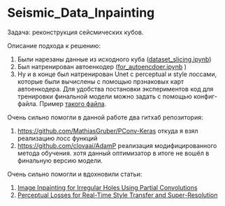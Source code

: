 # Seismic_Data_Inpainting

Задача: реконструкция сейсмических кубов.  

Описание подхода к решению:

1. Были нарезаны данные из исходного куба ([dataset_slicing.ipynb](https://github.com/DanilKonon/Seismic_Data_Inpainting/blob/main/dataset_slicing.ipynb))
2. Был натренирован автоенкодер ([for_autoencdoer.ipynb](https://github.com/DanilKonon/Seismic_Data_Inpainting/blob/main/for_autoencoder.ipynb) )
3. Ну и в конце был натренирован Unet с perceptual и style лоссами, которые были вычислены с помощью прзнаковых карт автоенкодера. Для удобства постановки экспериментов код для тренировки финальной модели можно задать с помощью конфиг-файла. Пример [такого файла](https://github.com/DanilKonon/Seismic_Data_Inpainting/blob/main/example.json). 



Очень сильно помогли в данной работе два гитхаб репозитория: 

1. https://github.com/MathiasGruber/PConv-Keras откуда я взял реализацию лосс функций 
2. https://github.com/clovaai/AdamP реализация модифицированного метода обучения. хотя данный оптимизатор в итоге не вошёл в финальную версию модели. 



Очень сильно помогли и вдохновили статьи: 

1. [Image Inpainting for Irregular Holes Using Partial Convolutions](https://arxiv.org/abs/1804.07723)
2. [Perceptual Losses for Real-Time Style Transfer and Super-Resolution](https://arxiv.org/abs/1603.08155)

